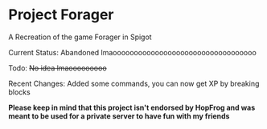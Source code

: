 # Project Forager

A Recreation of the game Forager in Spigot

Current Status: Abandoned lmaoooooooooooooooooooooooooooooooooo

Todo: ~~No idea lmaooooooooo~~

Recent Changes: Added some commands, you can now get XP by breaking blocks

**Please keep in mind that this project isn't endorsed by HopFrog and was meant to be used for a private server to have fun with my friends**
